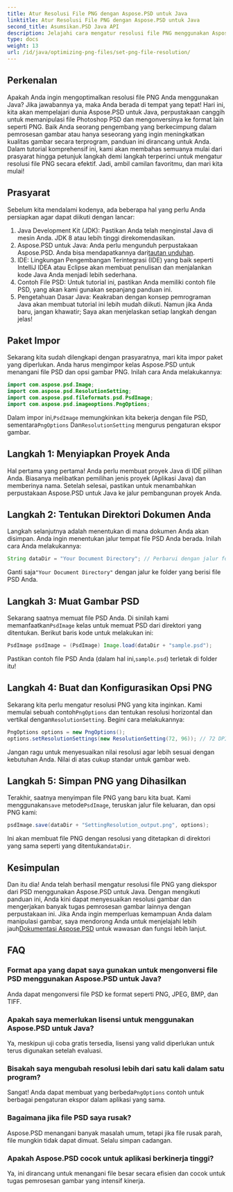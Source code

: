 ```yaml
---
title: Atur Resolusi File PNG dengan Aspose.PSD untuk Java
linktitle: Atur Resolusi File PNG dengan Aspose.PSD untuk Java
second_title: Asumsikan.PSD Java API
description: Jelajahi cara mengatur resolusi file PNG menggunakan Aspose.PSD untuk Java dengan tutorial langkah demi langkah yang mendetail ini. Optimalkan gambar Anda dalam waktu singkat.
type: docs
weight: 13
url: /id/java/optimizing-png-files/set-png-file-resolution/
---
```

## Perkenalan
Apakah Anda ingin mengoptimalkan resolusi file PNG Anda menggunakan Java? Jika jawabannya ya, maka Anda berada di tempat yang tepat! Hari ini, kita akan mempelajari dunia Aspose.PSD untuk Java, perpustakaan canggih untuk memanipulasi file Photoshop PSD dan mengonversinya ke format lain seperti PNG. Baik Anda seorang pengembang yang berkecimpung dalam pemrosesan gambar atau hanya seseorang yang ingin meningkatkan kualitas gambar secara terprogram, panduan ini dirancang untuk Anda. 
Dalam tutorial komprehensif ini, kami akan membahas semuanya mulai dari prasyarat hingga petunjuk langkah demi langkah terperinci untuk mengatur resolusi file PNG secara efektif. Jadi, ambil camilan favoritmu, dan mari kita mulai!
## Prasyarat
 
Sebelum kita mendalami kodenya, ada beberapa hal yang perlu Anda persiapkan agar dapat diikuti dengan lancar:
1. Java Development Kit (JDK): Pastikan Anda telah menginstal Java di mesin Anda. JDK 8 atau lebih tinggi direkomendasikan.
2.  Aspose.PSD untuk Java: Anda perlu mengunduh perpustakaan Aspose.PSD. Anda bisa mendapatkannya dari[tautan unduhan](https://releases.aspose.com/psd/java/).
3. IDE: Lingkungan Pengembangan Terintegrasi (IDE) yang baik seperti IntelliJ IDEA atau Eclipse akan membuat penulisan dan menjalankan kode Java Anda menjadi lebih sederhana.
4. Contoh File PSD: Untuk tutorial ini, pastikan Anda memiliki contoh file PSD, yang akan kami gunakan sepanjang panduan ini.
5. Pengetahuan Dasar Java: Keakraban dengan konsep pemrograman Java akan membuat tutorial ini lebih mudah diikuti. Namun jika Anda baru, jangan khawatir; Saya akan menjelaskan setiap langkah dengan jelas!
## Paket Impor
Sekarang kita sudah dilengkapi dengan prasyaratnya, mari kita impor paket yang diperlukan. Anda harus mengimpor kelas Aspose.PSD untuk menangani file PSD dan opsi gambar PNG. Inilah cara Anda melakukannya:
```java
import com.aspose.psd.Image;
import com.aspose.psd.ResolutionSetting;
import com.aspose.psd.fileformats.psd.PsdImage;
import com.aspose.psd.imageoptions.PngOptions;
```
 Dalam impor ini,`PsdImage` memungkinkan kita bekerja dengan file PSD, sementara`PngOptions` Dan`ResolutionSetting` mengurus pengaturan ekspor gambar.
## Langkah 1: Menyiapkan Proyek Anda
Hal pertama yang pertama! Anda perlu membuat proyek Java di IDE pilihan Anda. Biasanya melibatkan pemilihan jenis proyek (Aplikasi Java) dan memberinya nama. 
Setelah selesai, pastikan untuk menambahkan perpustakaan Aspose.PSD untuk Java ke jalur pembangunan proyek Anda.
## Langkah 2: Tentukan Direktori Dokumen Anda
Langkah selanjutnya adalah menentukan di mana dokumen Anda akan disimpan. Anda ingin menentukan jalur tempat file PSD Anda berada. Inilah cara Anda melakukannya:
```java
String dataDir = "Your Document Directory"; // Perbarui dengan jalur folder Anda
```
 Ganti saja`"Your Document Directory"` dengan jalur ke folder yang berisi file PSD Anda. 
## Langkah 3: Muat Gambar PSD
 Sekarang saatnya memuat file PSD Anda. Di sinilah kami memanfaatkan`PsdImage` kelas untuk memuat PSD dari direktori yang ditentukan. 
Berikut baris kode untuk melakukan ini:
```java
PsdImage psdImage = (PsdImage) Image.load(dataDir + "sample.psd");
```
 Pastikan contoh file PSD Anda (dalam hal ini,`sample.psd`) terletak di folder itu!
## Langkah 4: Buat dan Konfigurasikan Opsi PNG
 Sekarang kita perlu mengatur resolusi PNG yang kita inginkan. Kami memulai sebuah contoh`PngOptions` dan tentukan resolusi horizontal dan vertikal dengan`ResolutionSetting`.
Begini cara melakukannya:
```java
PngOptions options = new PngOptions();
options.setResolutionSettings(new ResolutionSetting(72, 96)); // 72 DPI horisontal, 96 DPI vertikal
```
Jangan ragu untuk menyesuaikan nilai resolusi agar lebih sesuai dengan kebutuhan Anda. Nilai di atas cukup standar untuk gambar web.
## Langkah 5: Simpan PNG yang Dihasilkan
 Terakhir, saatnya menyimpan file PNG yang baru kita buat. Kami menggunakan`save` metode`PsdImage`, teruskan jalur file keluaran, dan opsi PNG kami:
```java
psdImage.save(dataDir + "SettingResolution_output.png", options);
```
 Ini akan membuat file PNG dengan resolusi yang ditetapkan di direktori yang sama seperti yang ditentukan`dataDir`.
## Kesimpulan
Dan itu dia! Anda telah berhasil mengatur resolusi file PNG yang diekspor dari PSD menggunakan Aspose.PSD untuk Java. Dengan mengikuti panduan ini, Anda kini dapat menyesuaikan resolusi gambar dan mengerjakan banyak tugas pemrosesan gambar lainnya dengan perpustakaan ini. Jika Anda ingin memperluas kemampuan Anda dalam manipulasi gambar, saya mendorong Anda untuk menjelajahi lebih jauh[Dokumentasi Aspose.PSD](https://reference.aspose.com/psd/java/) untuk wawasan dan fungsi lebih lanjut.

## FAQ
### Format apa yang dapat saya gunakan untuk mengonversi file PSD menggunakan Aspose.PSD untuk Java?
Anda dapat mengonversi file PSD ke format seperti PNG, JPEG, BMP, dan TIFF.
### Apakah saya memerlukan lisensi untuk menggunakan Aspose.PSD untuk Java?
Ya, meskipun uji coba gratis tersedia, lisensi yang valid diperlukan untuk terus digunakan setelah evaluasi.
### Bisakah saya mengubah resolusi lebih dari satu kali dalam satu program?
 Sangat! Anda dapat membuat yang berbeda`PngOptions` contoh untuk berbagai pengaturan ekspor dalam aplikasi yang sama.
### Bagaimana jika file PSD saya rusak?
Aspose.PSD menangani banyak masalah umum, tetapi jika file rusak parah, file mungkin tidak dapat dimuat. Selalu simpan cadangan.
### Apakah Aspose.PSD cocok untuk aplikasi berkinerja tinggi?
Ya, ini dirancang untuk menangani file besar secara efisien dan cocok untuk tugas pemrosesan gambar yang intensif kinerja.